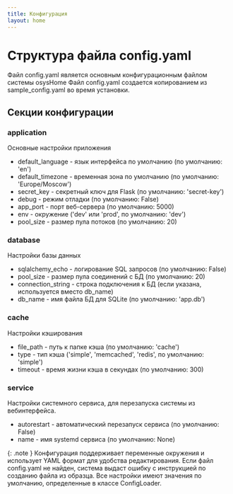 ```yaml
---
title: Конфигурация
layout: home
---
```

# Структура файла config.yaml
Файл config.yaml является основным конфигурационным файлом системы osysHome
Файл config.yaml создается копированием из sample_config.yaml во время установки.

## Секции конфигурации

### application
Основные настройки приложения

* default_language - язык интерфейса по умолчанию (по умолчанию: 'en')
* default_timezone - временная зона по умолчанию (по умолчанию: 'Europe/Moscow')
* secret_key - секретный ключ для Flask (по умолчанию: 'secret-key')
* debug - режим отладки (по умолчанию: False)
* app_port - порт веб-сервера (по умолчанию: 5000)
* env - окружение ('dev' или 'prod', по умолчанию: 'dev')
* pool_size - размер пула потоков (по умолчанию: 20)

### database
Настройки базы данных

* sqlalchemy_echo - логирование SQL запросов (по умолчанию: False)
* pool_size - размер пула соединений с БД (по умолчанию: 20)
* connection_string - строка подключения к БД (если указана, используется вместо db_name)
* db_name - имя файла БД для SQLite (по умолчанию: 'app.db')

### cache
Настройки кэширования

* file_path - путь к папке кэша (по умолчанию: 'cache')
* type - тип кэша ('simple', 'memcached', 'redis', по умолчанию: 'simple')
* timeout - время жизни кэша в секундах (по умолчанию: 300)

### service
Настройки системного сервиса, для перезапуска системы из вебинтерфейса.

* autorestart - автоматический перезапуск сервиса (по умолчанию: False)
* name - имя systemd сервиса (по умолчанию: None)


{: .note }
Конфигурация поддерживает переменные окружения и использует YAML формат для удобства редактирования. Если файл config.yaml не найден, система выдаст ошибку с инструкцией по созданию файла из образца. Все настройки имеют значения по умолчанию, определенные в классе ConfigLoader.